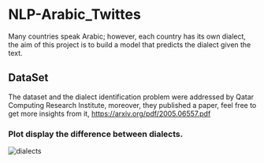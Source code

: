 # NLP-Arabic_Twittes

Many countries speak Arabic; however, each country has its own dialect, the aim of this project is to build a model that predicts the dialect given the text.

## DataSet
The dataset and the dialect identification problem were addressed by Qatar Computing Research Institute, moreover, they published a paper, feel free to get more insights from it, https://arxiv.org/pdf/2005.06557.pdf

### Plot display the difference between dialects.
![dialects](https://user-images.githubusercontent.com/40705538/161412856-91e4a26a-c55f-422d-aef4-ed526c1baca8.png)
